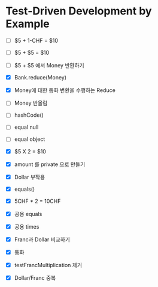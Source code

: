 # Test-Driven Development by Example

- [ ] $5 + 1-CHF = $10
- [ ] $5 + $5 = $10
- [ ] $5 + $5 에서 Money 반환하기
- [x] Bank.reduce(Money)
- [x] Money에 대한 통화 변환을 수행하는 Reduce
- [ ] Money 반올림
- [ ] hashCode()
- [ ] equal null
- [ ] equal object




- [x] $5 X 2 = $10
- [x] amount 를 private 으로 만들기
- [x] Dollar 부작용
- [x] equals() 
- [x] 5CHF * 2 = 10CHF
- [x] 공용 equals
- [x] 공용 times
- [x] Franc과 Dollar 비교하기
- [x] 통화  
- [x] testFrancMultiplication 제거
- [x] Dollar/Franc 중복
